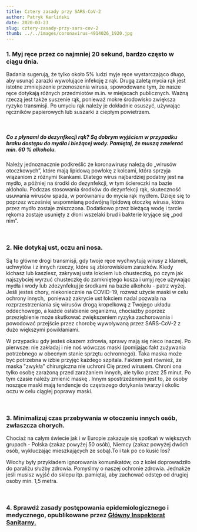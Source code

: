 ```yaml
---
title: Cztery zasady przy SARS-CoV-2
author: Patryk Karliński
date: 2020-03-23
slug: cztery-zasady-przy-sars-cov-2
thumb: ../../images/coronavirus-4914026_1920.jpg
---
```


### 1\. Myj ręce przez co najmniej 20 sekund, bardzo często w ciągu dnia.

Badania sugerują, że tylko około 5% ludzi myje ręce wystarczająco długo, aby usunąć zarazki wywołujące infekcję z rąk. Drugą zaletą mycia rąk jest istotne zmniejszenie przenoszenia wirusa, spowodowane tym, że nasze ręce dotykają różnych przedmiotów m.in. w miejscach publicznych. Ważną rzeczą jest także suszenie rąk, ponieważ mokre środowisko zwiększa ryzyko transmisji. Po umyciu rąk należy je dokładnie osuszyć, używając ręczników papierowych lub suszarki z ciepłym powietrzem.

<p>&nbsp;</p>

##### **Co z płynami do dezynfkecji rąk?** Są dobrym wyjściem w przypadku braku dostępu do mydła i bieżącej wody. Pamiętaj, że muszą zawierać min. 60 % alkoholu.

Należy jednoznacznie podkreślić że koronawirusy należą do „wirusów otoczkowych”, które mają lipidową powłokę z kolcami, która sprzyja wiązaniom z różnymi tkankami. Dlatego wirus najbardziej podatny jest na mydło, a później na środki do dezynfekcji, w tym ściereczki na bazie akloholu. Podczas stosowania środków do dezynfekcji rąk, skuteczność usuwania wirusów spada, w porównaniu do mycia rąk mydłem. Dzieje się to poprzez wcześniej wspomnianą podwójną lipidową otoczkę wirusa, która przez mydło zostaje zniszczona. Dodatkowo przez bieżącą wodę i tarcie rękoma zostaje usunięty z dłoni wszelaki brud i bakterie kryjące się „pod nim”.

<p>&nbsp;</p>

### 2\. Nie dotykaj ust, oczu ani nosa.

Są to główne drogi transmisji, gdy twoje ręce wychwytują wirusy z klamek, uchwytów i z innych rzeczy, które są zbiorowiskiem zarazków. Kiedy kichasz lub kaszlesz, zakrywaj usta łokciem lub chusteczką, po czym jak najszybciej wyrzuć chusteczkę do zamkniętego kosza i umyj ręce używając mydła i wody lub zdezynfekuj je środkami na bazie alkoholu - patrz wyżej.  
Jeśli jesteś chory, niekoniecznie na COVID-19, rozważ użycie maski w celu ochrony innych,  ponieważ zakrycie ust łokciem nadal pozwala na rozprzestrzeniania się wirusów drogą kropelkową z Twojego układu oddechowego, a każde osłabienie organizmu, chociażby poprzez przeziębienie może skutkować zwiększeniem ryzyka zachorowania i powodować przejście przez chorobę wywoływaną przez SARS-CoV-2 z dużo większymi powikłaniami.

W przypadku gdy jesteś okazem zdrowia, sprawy mają się nieco inaczej. Po pierwsze: nie zakładaj i nie noś wówczas maski (pomijając fakt zużywania potrzebnego w obecnym stanie sprzętu ochronnego). Taka maska może być potrzebna w izbie przyjęć każdego szpitala. Faktem jest również, że maska "zwykła" chirurgiczna nie uchroni Cię przed wirusem. Chroni ona tylko osobę zarażoną przed zarażaniem innych, ale tylko przez 25 minut. Po tym czasie należy zmienić maskę . Innym spostrzeżeniem jest to, że osoby noszące maski mają tendencje do częstszego dotykania twarzy i okolic oczu w celu ciągłej poprawy maski.

<p>&nbsp;</p>

### 3\. Minimalizuj czas przebywania w otoczeniu innych osób, zwłaszcza chorych.

Chociaż na całym świecie jak i w Europie zakazuje się spotkań w większych grupach - Polska (zakaz powyżej 50 osób), Niemcy (zakaz powyżej dwóch osób, wykluczając mieszkających ze sobą).To i tak po co kusić los?

Włochy były przykładem ignorowania komunikatów, co z kolei doprowadziło do paraliżu służby zdrowia. Pomyślmy o naszej ochronie zdrowia. Jednakże jeśli musisz wyjść do sklepu itp. pamiętaj, aby zachować odstęp od drugiej osoby min. 1,5 metra.

<p>&nbsp;</p>

### 4\. Sprawdź zasady postępowania epidemiologicznego i medycznego, opublikowane przez [Główny Inspektorat Sanitarny.](https://zachlorowani.pl/glowny-inspektorat-sanitarny-opublikowal-zasady-postepowania-epidemiologicznego-i-medycznego-w-zwiazku-z-ryzykiem-zawleczenia-na-obszar-polski-nowego-koronawirusa-sars-cov-2-ponizej-prezentujemy-pel/)
